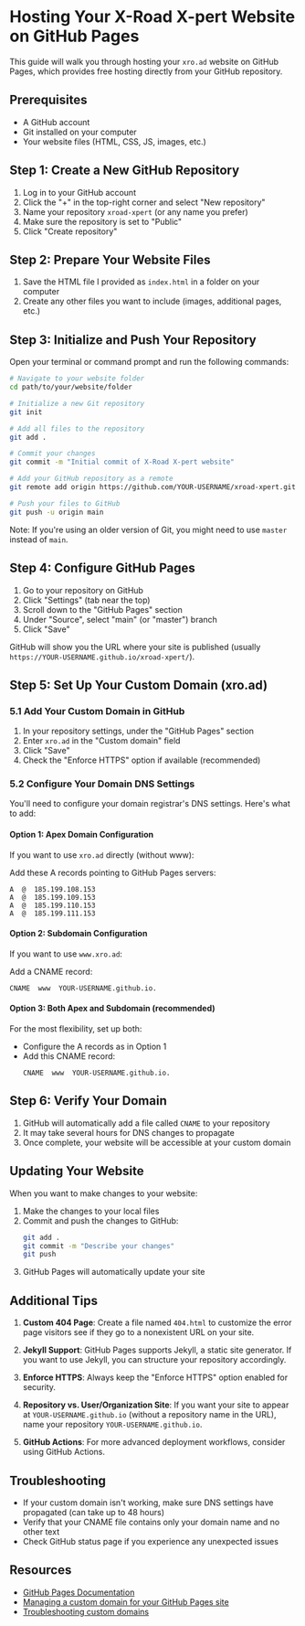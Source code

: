 # Hosting Your X-Road X-pert Website on GitHub Pages

This guide will walk you through hosting your `xro.ad` website on GitHub Pages, which provides free hosting directly from your GitHub repository.

## Prerequisites
- A GitHub account
- Git installed on your computer
- Your website files (HTML, CSS, JS, images, etc.)

## Step 1: Create a New GitHub Repository

1. Log in to your GitHub account
2. Click the "+" in the top-right corner and select "New repository"
3. Name your repository `xroad-xpert` (or any name you prefer)
4. Make sure the repository is set to "Public"
5. Click "Create repository"

## Step 2: Prepare Your Website Files

1. Save the HTML file I provided as `index.html` in a folder on your computer
2. Create any other files you want to include (images, additional pages, etc.)

## Step 3: Initialize and Push Your Repository

Open your terminal or command prompt and run the following commands:

```bash
# Navigate to your website folder
cd path/to/your/website/folder

# Initialize a new Git repository
git init

# Add all files to the repository
git add .

# Commit your changes
git commit -m "Initial commit of X-Road X-pert website"

# Add your GitHub repository as a remote
git remote add origin https://github.com/YOUR-USERNAME/xroad-xpert.git

# Push your files to GitHub
git push -u origin main
```

Note: If you're using an older version of Git, you might need to use `master` instead of `main`.

## Step 4: Configure GitHub Pages

1. Go to your repository on GitHub
2. Click "Settings" (tab near the top)
3. Scroll down to the "GitHub Pages" section
4. Under "Source", select "main" (or "master") branch
5. Click "Save"

GitHub will show you the URL where your site is published (usually `https://YOUR-USERNAME.github.io/xroad-xpert/`).

## Step 5: Set Up Your Custom Domain (xro.ad)

### 5.1 Add Your Custom Domain in GitHub

1. In your repository settings, under the "GitHub Pages" section
2. Enter `xro.ad` in the "Custom domain" field
3. Click "Save"
4. Check the "Enforce HTTPS" option if available (recommended)

### 5.2 Configure Your Domain DNS Settings

You'll need to configure your domain registrar's DNS settings. Here's what to add:

#### Option 1: Apex Domain Configuration
If you want to use `xro.ad` directly (without www):

Add these A records pointing to GitHub Pages servers:
```
A  @  185.199.108.153
A  @  185.199.109.153
A  @  185.199.110.153
A  @  185.199.111.153
```

#### Option 2: Subdomain Configuration
If you want to use `www.xro.ad`:

Add a CNAME record:
```
CNAME  www  YOUR-USERNAME.github.io.
```

#### Option 3: Both Apex and Subdomain (recommended)
For the most flexibility, set up both:
- Configure the A records as in Option 1
- Add this CNAME record:
  ```
  CNAME  www  YOUR-USERNAME.github.io.
  ```

## Step 6: Verify Your Domain

1. GitHub will automatically add a file called `CNAME` to your repository
2. It may take several hours for DNS changes to propagate
3. Once complete, your website will be accessible at your custom domain

## Updating Your Website

When you want to make changes to your website:

1. Make the changes to your local files
2. Commit and push the changes to GitHub:
   ```bash
   git add .
   git commit -m "Describe your changes"
   git push
   ```
3. GitHub Pages will automatically update your site

## Additional Tips

1. **Custom 404 Page**: Create a file named `404.html` to customize the error page visitors see if they go to a nonexistent URL on your site.

2. **Jekyll Support**: GitHub Pages supports Jekyll, a static site generator. If you want to use Jekyll, you can structure your repository accordingly.

3. **Enforce HTTPS**: Always keep the "Enforce HTTPS" option enabled for security.

4. **Repository vs. User/Organization Site**: If you want your site to appear at `YOUR-USERNAME.github.io` (without a repository name in the URL), name your repository `YOUR-USERNAME.github.io`.

5. **GitHub Actions**: For more advanced deployment workflows, consider using GitHub Actions.

## Troubleshooting

- If your custom domain isn't working, make sure DNS settings have propagated (can take up to 48 hours)
- Verify that your CNAME file contains only your domain name and no other text
- Check GitHub status page if you experience any unexpected issues

## Resources

- [GitHub Pages Documentation](https://docs.github.com/en/pages)
- [Managing a custom domain for your GitHub Pages site](https://docs.github.com/en/pages/configuring-a-custom-domain-for-your-github-pages-site)
- [Troubleshooting custom domains](https://docs.github.com/en/pages/configuring-a-custom-domain-for-your-github-pages-site/troubleshooting-custom-domains-and-github-pages)
